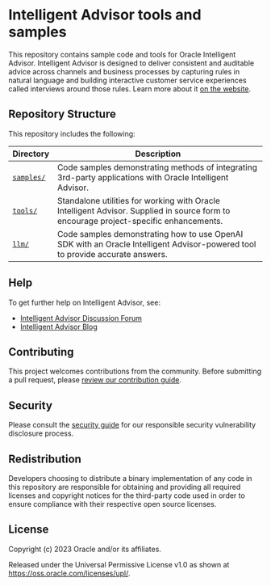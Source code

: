 # Intelligent Advisor tools and samples

This repository contains sample code and tools for Oracle Intelligent Advisor. Intelligent Advisor is designed to deliver consistent and auditable advice across channels and business processes by capturing rules in natural language and building interactive customer service experiences called interviews around those rules. Learn more about it [on the website](https://www.oracle.com/cx/service/intelligent-advisor/).

## Repository Structure

This repository includes the following:

Directory | Description
------------ | -------------
[`samples/`](samples/) | Code samples demonstrating methods of integrating 3rd-party applications with Oracle Intelligent Advisor.
[`tools/`](tools/) | Standalone utilities for working with Oracle Intelligent Advisor. Supplied in source form to encourage project-specific enhancements.
[`llm/`](llm/) | Code samples demonstrating how to use OpenAI SDK with an Oracle Intelligent Advisor-powered tool to provide accurate answers.

## Help

To get further help on Intelligent Advisor, see:
* [Intelligent Advisor Discussion Forum](https://forums.oracle.com/ords/apexds/domain/dev-community/category/intelligent_advisor)
* [Intelligent Advisor Blog](https://blogs.oracle.com/ia/)

## Contributing

This project welcomes contributions from the community. Before submitting a pull request, please [review our contribution guide](./CONTRIBUTING.md).

## Security

Please consult the [security guide](./SECURITY.md) for our responsible security vulnerability disclosure process.

## Redistribution

Developers choosing to distribute a binary implementation of any code in this repository are responsible for obtaining and
providing  all required licenses and copyright notices for the third-party code used in order to ensure compliance with their 
respective open source licenses.

## License

Copyright (c) 2023 Oracle and/or its affiliates.

Released under the Universal Permissive License v1.0 as shown at
<https://oss.oracle.com/licenses/upl/>.

